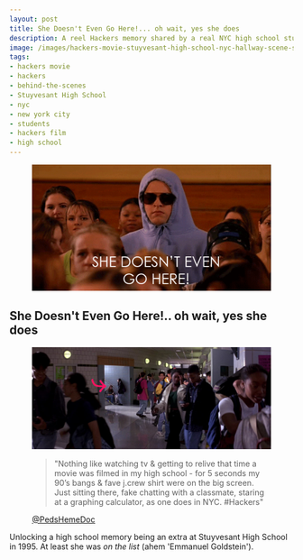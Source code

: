 ```yaml
---
layout: post
title: She Doesn't Even Go Here!... oh wait, yes she does
description: A reel Hackers memory shared by a real NYC high school student.
image: /images/hackers-movie-stuyvesant-high-school-nyc-hallway-scene-student-background-extra-filming-pedshemedoc-with-arrow-site.jpg
tags:
- hackers movie
- hackers
- behind-the-scenes
- Stuyvesant High School
- nyc
- new york city
- students
- hackers film
- high school
---
```


<div class="text-center">
    <figure class="figure">
    <img class="figure-img img-fluid" loading="lazy" src="/images/she-doesnt-even-go-here-mean-girls-2004.gif" alt="GIF of scene from Mean Girls (2004). Character Damian in light purple hoodie done up tightly with dark aviator sunglasses trying to stay under the radar in a gym full of female students exclaims 'she doesn't even go here' in response to one of the girls.">
    </figure>
</div>

## She Doesn't Even Go Here!.. oh wait, yes she does

<figure class="figure m-3 p-1 border rounded">
<a href="/images/hackers-movie-stuyvesant-high-school-nyc-hallway-scene-student-background-extra-filming-pedshemedoc-with-arrow-site.jpg" title="link to image">
<img class="figure-img img-fluid" loading="lazy" src="/images/hackers-movie-stuyvesant-high-school-nyc-hallway-scene-student-background-extra-filming-pedshemedoc-with-arrow-site.jpg" alt="Scene from Hackers (1995). A crowded hallway of students rushing between classes. Sitting talking to another student at the bottom of an adjacent staircase sits a long haired girl in a striped shirt and jeans. A pink arrow has been added to the image pointing to her. Amongst the moving students Dade Murphy on his first day of high school can be seen."></a>
<blockquote class="blockquote text-secondary fs-6 border-0">"Nothing like watching tv & getting to relive that time a movie was filmed in my high school - for 5 seconds my 90’s bangs & fave j.crew shirt were on the big screen. Just sitting there, fake chatting with a classmate, staring at a graphing calculator, as one does in NYC. #Hackers"</blockquote> 
<figcaption class="blockquote-footer ps-4"><a href="/images/tweet-pedshemedoc-20230601-hackers-1995-behind-the-scenes-stuyvesant-high-school.jpg" title="Link to a screenshot of a Twitter post June 1, 2023. Source: https://x.com/PedsHemeDoc/status/1664465520718905344">@PedsHemeDoc</a></figcaption>
</figure>

Unlocking a high school memory being an extra at Stuyvesant High School in 1995. At least she was *on the list* (ahem 'Emmanuel Goldstein').
